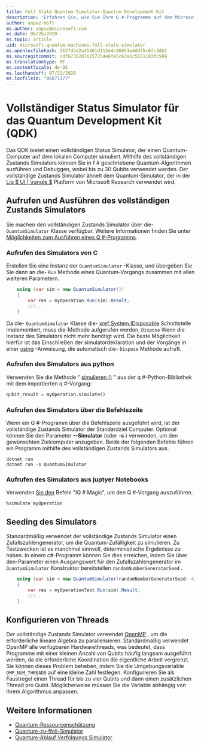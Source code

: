 ```yaml
---
title: Full State Quantum Simulator-Quantum Development Kit
description: 'Erfahren Sie, wie Sie Ihre Q #-Programme auf dem Microsoft Quantum Development Kit vollständigen Status Simulator ausführen.'
author: anpaz-msft
ms.author: anpaz@microsoft.com
ms.date: 06/26/2020
ms.topic: article
uid: microsoft.quantum.machines.full-state-simulator
ms.openlocfilehash: 563fdbd2a45461d112e4c46651eddd75c6fc3db2
ms.sourcegitcommit: cdf67362d7b157254e6fe5c63a1c5551183fc589
ms.translationtype: MT
ms.contentlocale: de-DE
ms.lasthandoff: 07/21/2020
ms.locfileid: "86871177"
---
```

# <a name="quantum-development-kit-qdk-full-state-simulator"></a>Vollständiger Status Simulator für das Quantum Development Kit (QDK)

Das QDK bietet einen vollständigen Status Simulator, der einen Quantum-Computer auf dem lokalen Computer simuliert. Mithilfe des vollständigen Zustands Simulators können Sie in f # geschriebene Quantum-Algorithmen ausführen und Debuggen, wobei bis zu 30 Qubits verwendet werden. Der vollständige Zustands Simulator ähnelt dem Quantum-Simulator, der in der [Liq $ UI | \rangle $](http://stationq.github.io/Liquid/) Platform von Microsoft Research verwendet wird.

## <a name="invoking-and-running-the-full-state-simulator"></a>Aufrufen und Ausführen des vollständigen Zustands Simulators

Sie machen den vollständigen Zustands Simulator über die- `QuantumSimulator` Klasse verfügbar. Weitere Informationen finden Sie unter [Möglichkeiten zum Ausführen eines Q #-Programms](xref:microsoft.quantum.guide.host-programs).

### <a name="invoking-the-simulator-from-c"></a>Aufrufen des Simulators von C #

Erstellen Sie eine Instanz der `QuantumSimulator` -Klasse, und übergeben Sie Sie dann an die- `Run` Methode eines Quantum-Vorgangs zusammen mit allen weiteren Parametern.
```csharp
    using (var sim = new QuantumSimulator())
    {
        var res = myOperation.Run(sim).Result;
        ///...
    }
```

Da die- `QuantumSimulator` Klasse die- <xref:System.IDisposable> Schnittstelle implementiert, muss die-Methode aufgerufen werden, `Dispose` Wenn die Instanz des Simulators nicht mehr benötigt wird. Die beste Möglichkeit hierfür ist das Einschließen der simulatordeklaration und der Vorgänge in einer [using](https://docs.microsoft.com/dotnet/csharp/language-reference/keywords/using-statement) -Anweisung, die automatisch die- `Dispose` Methode aufruft.

### <a name="invoking-the-simulator-from-python"></a>Aufrufen des Simulators aus python

Verwenden Sie die Methode " [simulieren ()](https://docs.microsoft.com/python/qsharp/qsharp.loader.qsharpcallable) " aus der q #-Python-Bibliothek mit dem importierten q #-Vorgang:

```python
qubit_result = myOperation.simulate()
```

### <a name="invoking-the-simulator-from-the-command-line"></a>Aufrufen des Simulators über die Befehlszeile

Wenn ein Q #-Programm über die Befehlszeile ausgeführt wird, ist der vollständige Zustands Simulator der Standardziel Computer. Optional können Sie den Parameter **--Simulator** (oder **-s** ) verwenden, um den gewünschten Zielcomputer anzugeben. Beide der folgenden Befehle führen ein Programm mithilfe des vollständigen Zustands Simulators aus. 

```dotnetcli
dotnet run
dotnet run -s QuantumSimulator
```

### <a name="invoking-the-simulator-from-juptyer-notebooks"></a>Aufrufen des Simulators aus juptyer Notebooks

Verwenden [Sie den](xref:microsoft.quantum.iqsharp.magic-ref.simulate) Befehl "IQ # Magic", um den Q #-Vorgang auszuführen.

```
%simulate myOperation
```
## <a name="seeding-the-simulator"></a>Seeding des Simulators

Standardmäßig verwendet der vollständige Zustands Simulator einen Zufallszahlengenerator, um die Quantum-Zufälligkeit zu simulieren. Zu Testzwecken ist es manchmal sinnvoll, deterministische Ergebnisse zu haben. In einem c#-Programm können Sie dies erreichen, indem Sie über den-Parameter einen Ausgangswert für den Zufallszahlengenerator im `QuantumSimulator` Konstruktor bereitstellen `randomNumberGeneratorSeed` .

```csharp
    using (var sim = new QuantumSimulator(randomNumberGeneratorSeed: 42))
    {
        var res = myOperationTest.Run(sim).Result;
        ///...
    }
```

## <a name="configuring-threads"></a>Konfigurieren von Threads

Der vollständige Zustands Simulator verwendet [OpenMP](http://www.openmp.org/) , um die erforderliche lineare Algebra zu parallelisieren. Standardmäßig verwendet OpenMP alle verfügbaren Hardwarethreads, was bedeutet, dass Programme mit einer kleinen Anzahl von Qubits häufig langsam ausgeführt werden, da die erforderliche Koordination die eigentliche Arbeit vergrenzt. Sie können dieses Problem beheben, indem Sie die Umgebungsvariable `OMP_NUM_THREADS` auf eine kleine Zahl festlegen. Konfigurieren Sie als Faustregel einen Thread für bis zu vier Qubits und dann einen zusätzlichen Thread pro Qubit. Möglicherweise müssen Sie die Variable abhängig von Ihrem Algorithmus anpassen.

## <a name="see-also"></a>Weitere Informationen

- [Quantum-Ressourcenschätzung](xref:microsoft.quantum.machines.resources-estimator)
- [Quantum-zu-ffoli-Simulator](xref:microsoft.quantum.machines.toffoli-simulator)
- [Quantum-Ablauf Verfolgungs Simulator](xref:microsoft.quantum.machines.qc-trace-simulator.intro)